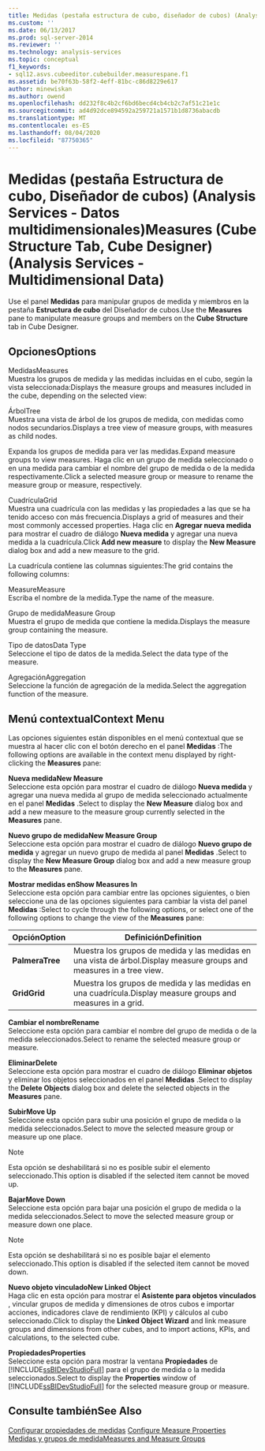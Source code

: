 ```yaml
---
title: Medidas (pestaña estructura de cubo, diseñador de cubos) (Analysis Services-datos multidimensionales) | Microsoft Docs
ms.custom: ''
ms.date: 06/13/2017
ms.prod: sql-server-2014
ms.reviewer: ''
ms.technology: analysis-services
ms.topic: conceptual
f1_keywords:
- sql12.asvs.cubeeditor.cubebuilder.measurespane.f1
ms.assetid: be70f63b-58f2-4eff-81bc-c86d8229e617
author: minewiskan
ms.author: owend
ms.openlocfilehash: dd232f8c4b2cf6bd6becd4cb4cb2c7af51c21e1c
ms.sourcegitcommit: ad4d92dce894592a259721a1571b1d8736abacdb
ms.translationtype: MT
ms.contentlocale: es-ES
ms.lasthandoff: 08/04/2020
ms.locfileid: "87750365"
---
```

# <a name="measures-cube-structure-tab-cube-designer-analysis-services---multidimensional-data"></a><span data-ttu-id="88184-102">Medidas (pestaña Estructura de cubo, Diseñador de cubos) (Analysis Services - Datos multidimensionales)</span><span class="sxs-lookup"><span data-stu-id="88184-102">Measures (Cube Structure Tab, Cube Designer) (Analysis Services - Multidimensional Data)</span></span>
  <span data-ttu-id="88184-103">Use el panel **Medidas** para manipular grupos de medida y miembros en la pestaña **Estructura de cubo** del Diseñador de cubos.</span><span class="sxs-lookup"><span data-stu-id="88184-103">Use the **Measures** pane to manipulate measure groups and members on the **Cube Structure** tab in Cube Designer.</span></span>  
  
## <a name="options"></a><span data-ttu-id="88184-104">Opciones</span><span class="sxs-lookup"><span data-stu-id="88184-104">Options</span></span>  
 <span data-ttu-id="88184-105">Medidas</span><span class="sxs-lookup"><span data-stu-id="88184-105">Measures</span></span>  
 <span data-ttu-id="88184-106">Muestra los grupos de medida y las medidas incluidas en el cubo, según la vista seleccionada:</span><span class="sxs-lookup"><span data-stu-id="88184-106">Displays the measure groups and measures included in the cube, depending on the selected view:</span></span>  
  
 <span data-ttu-id="88184-107">Árbol</span><span class="sxs-lookup"><span data-stu-id="88184-107">Tree</span></span>  
 <span data-ttu-id="88184-108">Muestra una vista de árbol de los grupos de medida, con medidas como nodos secundarios.</span><span class="sxs-lookup"><span data-stu-id="88184-108">Displays a tree view of measure groups, with measures as child nodes.</span></span>  
  
 <span data-ttu-id="88184-109">Expanda los grupos de medida para ver las medidas.</span><span class="sxs-lookup"><span data-stu-id="88184-109">Expand measure groups to view measures.</span></span> <span data-ttu-id="88184-110">Haga clic en un grupo de medida seleccionado o en una medida para cambiar el nombre del grupo de medida o de la medida respectivamente.</span><span class="sxs-lookup"><span data-stu-id="88184-110">Click a selected measure group or measure to rename the measure group or measure, respectively.</span></span>  
  
 <span data-ttu-id="88184-111">Cuadrícula</span><span class="sxs-lookup"><span data-stu-id="88184-111">Grid</span></span>  
 <span data-ttu-id="88184-112">Muestra una cuadrícula con las medidas y las propiedades a las que se ha tenido acceso con más frecuencia.</span><span class="sxs-lookup"><span data-stu-id="88184-112">Displays a grid of measures and their most commonly accessed properties.</span></span> <span data-ttu-id="88184-113">Haga clic en **Agregar nueva medida** para mostrar el cuadro de diálogo **Nueva medida** y agregar una nueva medida a la cuadrícula.</span><span class="sxs-lookup"><span data-stu-id="88184-113">Click **Add new measure** to display the **New Measure** dialog box and add a new measure to the grid.</span></span>  
  
 <span data-ttu-id="88184-114">La cuadrícula contiene las columnas siguientes:</span><span class="sxs-lookup"><span data-stu-id="88184-114">The grid contains the following columns:</span></span>  
  
 <span data-ttu-id="88184-115">Measure</span><span class="sxs-lookup"><span data-stu-id="88184-115">Measure</span></span>  
 <span data-ttu-id="88184-116">Escriba el nombre de la medida.</span><span class="sxs-lookup"><span data-stu-id="88184-116">Type the name of the measure.</span></span>  
  
 <span data-ttu-id="88184-117">Grupo de medida</span><span class="sxs-lookup"><span data-stu-id="88184-117">Measure Group</span></span>  
 <span data-ttu-id="88184-118">Muestra el grupo de medida que contiene la medida.</span><span class="sxs-lookup"><span data-stu-id="88184-118">Displays the measure group containing the measure.</span></span>  
  
 <span data-ttu-id="88184-119">Tipo de datos</span><span class="sxs-lookup"><span data-stu-id="88184-119">Data Type</span></span>  
 <span data-ttu-id="88184-120">Seleccione el tipo de datos de la medida.</span><span class="sxs-lookup"><span data-stu-id="88184-120">Select the data type of the measure.</span></span>  
  
 <span data-ttu-id="88184-121">Agregación</span><span class="sxs-lookup"><span data-stu-id="88184-121">Aggregation</span></span>  
 <span data-ttu-id="88184-122">Seleccione la función de agregación de la medida.</span><span class="sxs-lookup"><span data-stu-id="88184-122">Select the aggregation function of the measure.</span></span>  
  
## <a name="context-menu"></a><span data-ttu-id="88184-123">Menú contextual</span><span class="sxs-lookup"><span data-stu-id="88184-123">Context Menu</span></span>  
 <span data-ttu-id="88184-124">Las opciones siguientes están disponibles en el menú contextual que se muestra al hacer clic con el botón derecho en el panel **Medidas** :</span><span class="sxs-lookup"><span data-stu-id="88184-124">The following options are available in the context menu displayed by right-clicking the **Measures** pane:</span></span>  
  
 <span data-ttu-id="88184-125">**Nueva medida**</span><span class="sxs-lookup"><span data-stu-id="88184-125">**New Measure**</span></span>  
 <span data-ttu-id="88184-126">Seleccione esta opción para mostrar el cuadro de diálogo **Nueva medida** y agregar una nueva medida al grupo de medida seleccionado actualmente en el panel **Medidas** .</span><span class="sxs-lookup"><span data-stu-id="88184-126">Select to display the **New Measure** dialog box and add a new measure to the measure group currently selected in the **Measures** pane.</span></span>  
  
 <span data-ttu-id="88184-127">**Nuevo grupo de medida**</span><span class="sxs-lookup"><span data-stu-id="88184-127">**New Measure Group**</span></span>  
 <span data-ttu-id="88184-128">Seleccione esta opción para mostrar el cuadro de diálogo **Nuevo grupo de medida** y agregar un nuevo grupo de medida al panel **Medidas** .</span><span class="sxs-lookup"><span data-stu-id="88184-128">Select to display the **New Measure Group** dialog box and add a new measure group to the **Measures** pane.</span></span>  
  
 <span data-ttu-id="88184-129">**Mostrar medidas en**</span><span class="sxs-lookup"><span data-stu-id="88184-129">**Show Measures In**</span></span>  
 <span data-ttu-id="88184-130">Seleccione esta opción para cambiar entre las opciones siguientes, o bien seleccione una de las opciones siguientes para cambiar la vista del panel **Medidas** :</span><span class="sxs-lookup"><span data-stu-id="88184-130">Select to cycle through the following options, or select one of the following options to change the view of the **Measures** pane:</span></span>  
  
|<span data-ttu-id="88184-131">Opción</span><span class="sxs-lookup"><span data-stu-id="88184-131">Option</span></span>|<span data-ttu-id="88184-132">Definición</span><span class="sxs-lookup"><span data-stu-id="88184-132">Definition</span></span>|  
|------------|----------------|  
|<span data-ttu-id="88184-133">**Palmera**</span><span class="sxs-lookup"><span data-stu-id="88184-133">**Tree**</span></span>|<span data-ttu-id="88184-134">Muestra los grupos de medida y las medidas en una vista de árbol.</span><span class="sxs-lookup"><span data-stu-id="88184-134">Display measure groups and measures in a tree view.</span></span>|  
|<span data-ttu-id="88184-135">**Grid**</span><span class="sxs-lookup"><span data-stu-id="88184-135">**Grid**</span></span>|<span data-ttu-id="88184-136">Muestra los grupos de medida y las medidas en una cuadrícula.</span><span class="sxs-lookup"><span data-stu-id="88184-136">Display measure groups and measures in a grid.</span></span>|  
  
 <span data-ttu-id="88184-137">**Cambiar el nombre**</span><span class="sxs-lookup"><span data-stu-id="88184-137">**Rename**</span></span>  
 <span data-ttu-id="88184-138">Seleccione esta opción para cambiar el nombre del grupo de medida o de la medida seleccionados.</span><span class="sxs-lookup"><span data-stu-id="88184-138">Select to rename the selected measure group or measure.</span></span>  
  
 <span data-ttu-id="88184-139">**Eliminar**</span><span class="sxs-lookup"><span data-stu-id="88184-139">**Delete**</span></span>  
 <span data-ttu-id="88184-140">Seleccione esta opción para mostrar el cuadro de diálogo **Eliminar objetos** y eliminar los objetos seleccionados en el panel **Medidas** .</span><span class="sxs-lookup"><span data-stu-id="88184-140">Select to display the **Delete Objects** dialog box and delete the selected objects in the **Measures** pane.</span></span>  
  
 <span data-ttu-id="88184-141">**Subir**</span><span class="sxs-lookup"><span data-stu-id="88184-141">**Move Up**</span></span>  
 <span data-ttu-id="88184-142">Seleccione esta opción para subir una posición el grupo de medida o la medida seleccionados.</span><span class="sxs-lookup"><span data-stu-id="88184-142">Select to move the selected measure group or measure up one place.</span></span>  
  
> [!NOTE]  
>  <span data-ttu-id="88184-143">Esta opción se deshabilitará si no es posible subir el elemento seleccionado.</span><span class="sxs-lookup"><span data-stu-id="88184-143">This option is disabled if the selected item cannot be moved up.</span></span>  
  
 <span data-ttu-id="88184-144">**Bajar**</span><span class="sxs-lookup"><span data-stu-id="88184-144">**Move Down**</span></span>  
 <span data-ttu-id="88184-145">Seleccione esta opción para bajar una posición el grupo de medida o la medida seleccionados.</span><span class="sxs-lookup"><span data-stu-id="88184-145">Select to move the selected measure group or measure down one place.</span></span>  
  
> [!NOTE]  
>  <span data-ttu-id="88184-146">Esta opción se deshabilitará si no es posible bajar el elemento seleccionado.</span><span class="sxs-lookup"><span data-stu-id="88184-146">This option is disabled if the selected item cannot be moved down.</span></span>  
  
 <span data-ttu-id="88184-147">**Nuevo objeto vinculado**</span><span class="sxs-lookup"><span data-stu-id="88184-147">**New Linked Object**</span></span>  
 <span data-ttu-id="88184-148">Haga clic en esta opción para mostrar el **Asistente para objetos vinculados** , vincular grupos de medida y dimensiones de otros cubos e importar acciones, indicadores clave de rendimiento (KPI) y cálculos al cubo seleccionado.</span><span class="sxs-lookup"><span data-stu-id="88184-148">Click to display the **Linked Object Wizard** and link measure groups and dimensions from other cubes, and to import actions, KPIs, and calculations, to the selected cube.</span></span>  
  
 <span data-ttu-id="88184-149">**Propiedades**</span><span class="sxs-lookup"><span data-stu-id="88184-149">**Properties**</span></span>  
 <span data-ttu-id="88184-150">Seleccione esta opción para mostrar la ventana **Propiedades** de [!INCLUDE[ssBIDevStudioFull](../includes/ssbidevstudiofull-md.md)] para el grupo de medida o la medida seleccionados.</span><span class="sxs-lookup"><span data-stu-id="88184-150">Select to display the **Properties** window of [!INCLUDE[ssBIDevStudioFull](../includes/ssbidevstudiofull-md.md)] for the selected measure group or measure.</span></span>  
  
## <a name="see-also"></a><span data-ttu-id="88184-151">Consulte también</span><span class="sxs-lookup"><span data-stu-id="88184-151">See Also</span></span>  
 <span data-ttu-id="88184-152">[Configurar propiedades de medidas](multidimensional-models/configure-measure-properties.md) </span><span class="sxs-lookup"><span data-stu-id="88184-152">[Configure Measure Properties](multidimensional-models/configure-measure-properties.md) </span></span>  
 [<span data-ttu-id="88184-153">Medidas y grupos de medida</span><span class="sxs-lookup"><span data-stu-id="88184-153">Measures and Measure Groups</span></span>](multidimensional-models/measures-and-measure-groups.md)  
  
  
